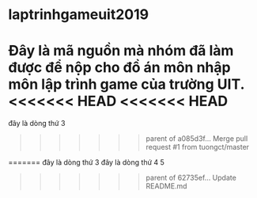 ﻿# laptrinhgameuit2019
Đây là mã nguồn mà nhóm đã làm được để nộp cho đồ án môn nhập môn lập trình game của trường UIT.
<<<<<<< HEAD
<<<<<<< HEAD
=======
đây là dòng thứ 3
>>>>>>> parent of a085d3f... Merge pull request #1 from tuongct/master

=======
đây là dòng thứ 3
đây là dòng thứ 4 5
>>>>>>> parent of 62735ef... Update README.md
